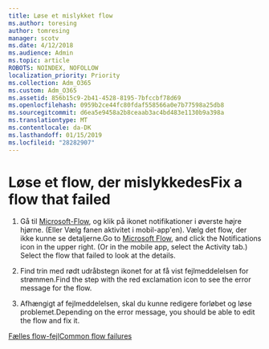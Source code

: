 ```yaml
---
title: Løse et mislykket flow
ms.author: toresing
author: tomresing
manager: scotv
ms.date: 4/12/2018
ms.audience: Admin
ms.topic: article
ROBOTS: NOINDEX, NOFOLLOW
localization_priority: Priority
ms.collection: Adm_O365
ms.custom: Adm_O365
ms.assetid: 856b15c9-2b41-4528-8195-7bfccbf78d69
ms.openlocfilehash: 0959b2ce44fc80fdaf558566a0e7b77598a25db8
ms.sourcegitcommit: d6ea5e9458a2b8ceaab3ac4bd483e1130b9a398a
ms.translationtype: MT
ms.contentlocale: da-DK
ms.lasthandoff: 01/15/2019
ms.locfileid: "28282907"
---
```

# <a name="fix-a-flow-that-failed"></a><span data-ttu-id="72eaf-102">Løse et flow, der mislykkedes</span><span class="sxs-lookup"><span data-stu-id="72eaf-102">Fix a flow that failed</span></span>

1. <span data-ttu-id="72eaf-p101">Gå til [Microsoft-Flow](https://flow.microsoft.com/), og klik på ikonet notifikationer i øverste højre hjørne. (Eller Vælg fanen aktivitet i mobil-app'en). Vælg det flow, der ikke kunne se detaljerne.</span><span class="sxs-lookup"><span data-stu-id="72eaf-p101">Go to [Microsoft Flow](https://flow.microsoft.com/), and click the Notifications icon in the upper right. (Or in the mobile app, select the Activity tab.) Select the flow that failed to look at the details.</span></span>
    
2. <span data-ttu-id="72eaf-105">Find trin med rødt udråbstegn ikonet for at få vist fejlmeddelelsen for strømmen.</span><span class="sxs-lookup"><span data-stu-id="72eaf-105">Find the step with the red exclamation icon to see the error message for the flow.</span></span>
    
3. <span data-ttu-id="72eaf-106">Afhængigt af fejlmeddelelsen, skal du kunne redigere forløbet og løse problemet.</span><span class="sxs-lookup"><span data-stu-id="72eaf-106">Depending on the error message, you should be able to edit the flow and fix it.</span></span> 
    
[<span data-ttu-id="72eaf-107">Fælles flow-fejl</span><span class="sxs-lookup"><span data-stu-id="72eaf-107">Common flow failures</span></span>](https://go.microsoft.com/fwlink/?linkid=872110)
  

